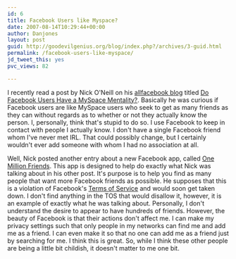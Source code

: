 ```yaml
---
id: 6
title: Facebook Users like Myspace?
date: 2007-08-14T10:29:44+00:00
author: Danjones
layout: post
guid: http://goodevilgenius.org/blog/index.php?/archives/3-guid.html
permalink: /facebook-users-like-myspace/
jd_tweet_this: yes
pvc_views: 82

---
```

I recently read a post by Nick O'Neill on his [allfacebook blog](http://www.allfacebook.com/) titled [Do Facebook Users Have a MySpace Mentality?](http://www.allfacebook.com/2007/08/do-facebook-users-have-a-myspace-mentality/). Basically he was curious if Facebook users are like MySpace users who seek to get as many friends as they can without regards as to whether or not they actually know the person. I, personally, think that's stupid to do so. I use Facebook to keep in contact with people I actually know. I don't have a single Facebook friend whom I've never met IRL. That could possibly change, but I certainly wouldn't ever add someone with whom I had no association at all.

Well, Nick posted another entry about a new Facebook app, called [One Million Friends](http://www.allfacebook.com/2007/08/one-million-friends-get-banned/). This app is designed to help do exactly what Nick was talking about in his other post. It's purpose is to help you find as many people that want more Facebook friends as possible. He supposes that this is a violation of Facebook's [Terms of Service](http://www.facebook.com/terms.php) and would soon get taken down. I don't find anything in the TOS that would disallow it, however, it is an example of exactly what he was talking about. Personally, I don't understand the desire to appear to have hundreds of friends. However, the beauty of Facebook is that their actions don't affect me. I can make my privacy settings such that only people in my networks can find me and add me as a friend. I can even make it so that no one can add me as a friend just by searching for me. I think this is great. So, while I think these other people are being a little bit childish, it doesn't matter to me one bit.
